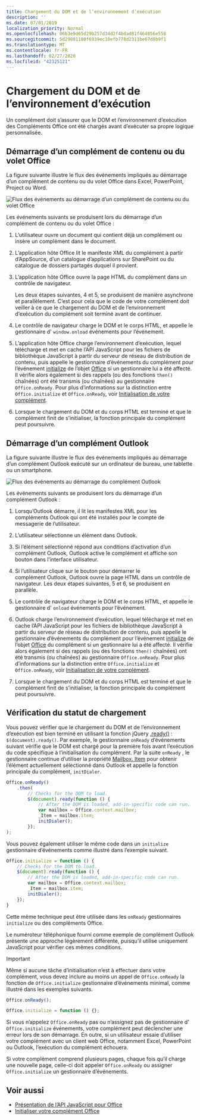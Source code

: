 ```yaml
---
title: Chargement du DOM et de l’environnement d’exécution
description: ''
ms.date: 07/01/2019
localization_priority: Normal
ms.openlocfilehash: 06b3e9d65d29b257d34d2f4bdad81f464056e558
ms.sourcegitcommit: 5d29801180f6939ec10efb778d2311be67d8b9f1
ms.translationtype: MT
ms.contentlocale: fr-FR
ms.lasthandoff: 02/27/2020
ms.locfileid: "42325121"
---
```

# <a name="loading-the-dom-and-runtime-environment"></a>Chargement du DOM et de l’environnement d’exécution

Un complément doit s’assurer que le DOM et l’environnement d’exécution des Compléments Office ont été chargés avant d’exécuter sa propre logique personnalisée.

## <a name="startup-of-a-content-or-task-pane-add-in"></a>Démarrage d’un complément de contenu ou du volet Office

La figure suivante illustre le flux des événements impliqués au démarrage d’un complément de contenu ou du volet Office dans Excel, PowerPoint, Project ou Word.

![Flux des événements au démarrage d’un complément de contenu ou du volet Office](../images/office15-app-sdk-loading-dom-agave-runtime.png)

Les événements suivants se produisent lors du démarrage d’un complément de contenu ou du volet Office :

1. L’utilisateur ouvre un document qui contient déjà un complément ou insère un complément dans le document.

2. L’application hôte Office lit le manifeste XML du complément à partir d’AppSource, d’un catalogue d’applications sur SharePoint ou du catalogue de dossiers partagés duquel il provient.

3. L’application hôte Office ouvre la page HTML du complément dans un contrôle de navigateur.

    Les deux étapes suivantes, 4 et 5, se produisent de manière asynchrone et parallèlement. C’est pour cela que le code de votre complément doit veiller à ce que le chargement du DOM et de l’environnement d’exécution du complément soit terminé avant de continuer.

4. Le contrôle de navigateur charge le DOM et le corps HTML, et appelle le gestionnaire d' `window.onload` événements pour l’événement.

5. L’application hôte Office charge l’environnement d’exécution, lequel télécharge et met en cache l’API JavaScript pour les fichiers de bibliothèque JavaScript à partir du serveur de réseau de distribution de contenu, puis appelle le gestionnaire d’événements du complément pour l’événement [initialize](/javascript/api/office#office-initialize-reason-) de l’objet [Office](/javascript/api/office) si un gestionnaire lui a été affecté. Il vérifie alors également si des rappels (ou des fonctions `then()` chaînées) ont été transmis (ou chaînées) au gestionnaire `Office.onReady`. Pour plus d’informations sur la distinction entre `Office.initialize` et `Office.onReady`, voir [Initialisation de votre complément](/office/dev/add-ins/develop/understanding-the-javascript-api-for-office#initializing-your-add-in).

6. Lorsque le chargement du DOM et du corps HTML est terminé et que le complément finit de s’initialiser, la fonction principale du complément peut poursuivre.


## <a name="startup-of-an-outlook-add-in"></a>Démarrage d’un complément Outlook

La figure suivante illustre le flux des événements impliqués au démarrage d’un complément Outlook exécuté sur un ordinateur de bureau, une tablette ou un smartphone.

![Flux des événements au démarrage du complément Outlook](../images/outlook15-loading-dom-agave-runtime.png)

Les événements suivants se produisent lors du démarrage d’un complément Outlook :

1. Lorsqu’Outlook démarre, il lit les manifestes XML pour les compléments Outlook qui ont été installés pour le compte de messagerie de l’utilisateur.

2. L’utilisateur sélectionne un élément dans Outlook.

3. Si l’élément sélectionné répond aux conditions d’activation d’un complément Outlook, Outlook active le complément et affiche son bouton dans l’interface utilisateur.

4. Si l’utilisateur clique sur le bouton pour démarrer le complément Outlook, Outlook ouvre la page HTML dans un contrôle de navigateur. Les deux étapes suivantes, 5 et 6, se produisent en parallèle.

5. Le contrôle de navigateur charge le DOM et le corps HTML, et appelle le gestionnaire d' `onload` événements pour l’événement.

6. Outlook charge l’environnement d’exécution, lequel télécharge et met en cache l’API JavaScript pour les fichiers de bibliothèque JavaScript à partir du serveur de réseau de distribution de contenu, puis appelle le gestionnaire d’événements du complément pour l’événement [initialize](/javascript/api/office#office-initialize-reason-) de l’objet [Office](/javascript/api/office) du complément si un gestionnaire lui a été affecté. Il vérifie alors également si des rappels (ou des fonctions `then()` chaînées) ont été transmis (ou chaînées) au gestionnaire `Office.onReady`. Pour plus d’informations sur la distinction entre `Office.initialize` et `Office.onReady`, voir [Initialisation de votre complément](/office/dev/add-ins/develop/understanding-the-javascript-api-for-office#initializing-your-add-in).

7. Lorsque le chargement du DOM et du corps HTML est terminé et que le complément finit de s’initialiser, la fonction principale du complément peut poursuivre.


## <a name="checking-the-load-status"></a>Vérification du statut de chargement

Vous pouvez vérifier que le chargement du DOM et de l’environnement d’exécution est bien terminé en utilisant la fonction jQuery [.ready()](https://api.jquery.com/ready/) : `$(document).ready()`. Par exemple, le gestionnaire `onReady` d’événements suivant vérifie que le DOM est chargé pour la première fois avant l’exécution du code spécifique à l’initialisation du complément. Par la suite `onReady` , le gestionnaire continue d’utiliser la propriété [Mailbox. Item](/javascript/api/outlook/office.mailbox) pour obtenir l’élément actuellement sélectionné dans Outlook et appelle la fonction principale du complément, `initDialer`.

```js
Office.onReady()
    .then(
        // Checks for the DOM to load.
        $(document).ready(function () {
            // After the DOM is loaded, add-in-specific code can run.
            var mailbox = Office.context.mailbox;
            _Item = mailbox.item;
            initDialer();
        });
);
```

Vous pouvez également utiliser le même code dans un `initialize` gestionnaire d’événements comme illustré dans l’exemple suivant.

```js
Office.initialize = function () {
    // Checks for the DOM to load.
    $(document).ready(function () {
        // After the DOM is loaded, add-in-specific code can run.
        var mailbox = Office.context.mailbox;
        _Item = mailbox.item;
        initDialer();
    });
}
```

Cette même technique peut être utilisée dans les `onReady` gestionnaires `initialize` ou des compléments Office.

Le numéroteur téléphonique fourni comme exemple de complément Outlook présente une approche légèrement différente, puisqu’il utilise uniquement JavaScript pour vérifier ces mêmes conditions. 

> [!IMPORTANT]
> Même si aucune tâche d’initialisation n’est à effectuer dans votre complément, vous devez inclure au moins un appel de `Office.onReady` la fonction de `Office.initialize` gestionnaire d’événements minimal, comme illustré dans les exemples suivants.
>
>```js
>Office.onReady();
>```
>
>```js
>Office.initialize = function () {};
>```
>
> Si vous n’appelez `Office.onReady` pas ou n’assignez pas de gestionnaire d' `Office.initialize` événements, votre complément peut déclencher une erreur lors de son démarrage. En outre, si un utilisateur essaie d’utiliser votre complément avec un client web Office, notamment Excel, PowerPoint ou Outlook, l’exécution du complément échouera.
>
> Si votre complément comprend plusieurs pages, chaque fois qu’il charge une nouvelle page, celle-ci doit appeler `Office.onReady` ou assigner `Office.initialize` un gestionnaire d’événements.

## <a name="see-also"></a>Voir aussi

- [Présentation de l’API JavaScript pour Office](understanding-the-javascript-api-for-office.md)
- [Initialiser votre complément Office](initialize-add-in.md)